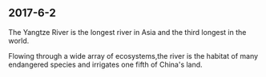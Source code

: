 ## 2017-6-2

The Yangtze River is the longest river in Asia and the third longest in the world.

Flowing through a wide array of ecosystems,the river is the habitat of many endangered species and irrigates one fifth of China's land.